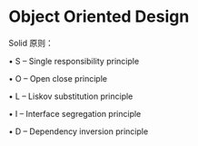 # Object Oriented Design

Solid 原则：

• S – Single responsibility principle

• O – Open close principle

• L – Liskov substitution principle

• I – Interface segregation principle

• D – Dependency inversion principle

